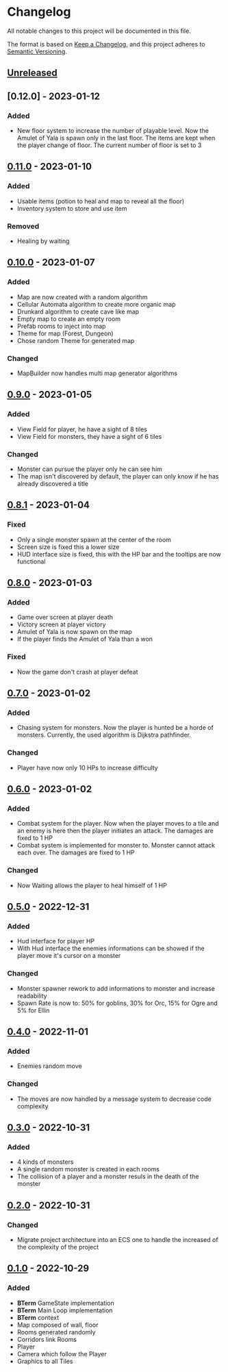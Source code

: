 # Changelog
All notable changes to this project will be documented in this file.

The format is based on [Keep a Changelog](https://keepachangelog.com/en/1.0.0/),
and this project adheres to [Semantic Versioning](https://semver.org/spec/v2.0.0.html).

## [Unreleased]

## [0.12.0] - 2023-01-12

### Added

- New floor system to increase the number of playable level. Now the Amulet of Yala is spawn only in the last floor. The items are kept when the player change of floor. The current number of floor is set to 3

## [0.11.0] - 2023-01-10

### Added

- Usable items (potion to heal and map to reveal all the floor)
- Inventory system to store and use item

### Removed

- Healing by waiting

## [0.10.0] - 2023-01-07

### Added

- Map are now created with a random algorithm
- Cellular Automata algorithm to create more organic map
- Drunkard algorithm to create cave like map
- Empty map to create an empty room
- Prefab rooms to inject into map
- Theme for map (Forest, Dungeon)
- Chose random Theme for generated map

### Changed

- MapBuilder now handles multi map generator algorithms 

## [0.9.0] - 2023-01-05

### Added

- View Field for player, he have a sight of 8 tiles
- View Field for monsters, they have a sight of 6 tiles

### Changed

- Monster can pursue the player only he can see him
- The map isn't discovered by default, the player can only know if he has already discovered a title 

## [0.8.1] - 2023-01-04

### Fixed

- Only a single monster spawn at the center of the room
- Screen size is fixed this a lower size
- HUD interface size is fixed, this with the HP bar and the tooltips are now functional

## [0.8.0] - 2023-01-03

### Added

- Game over screen at player death
- Victory screen at player victory
- Amulet of Yala is now spawn on the map
- If the player finds the Amulet of Yala than a won

### Fixed

- Now the game don't crash at player defeat

## [0.7.0] - 2023-01-02

### Added

- Chasing system for monsters. Now the player is hunted be a horde of monsters. Currently, the used algorithm is Dijkstra pathfinder.

### Changed

- Player have now only 10 HPs to increase difficulty

## [0.6.0] - 2023-01-02

### Added

- Combat system for the player. Now when the player moves to a tile and an enemy is here then the player initiates an attack. The damages are fixed to 1 HP
- Combat system is implemented for monster to. Monster cannot attack each over. The damages are fixed to 1 HP

### Changed

- Now Waiting allows the player to heal himself of 1 HP 

## [0.5.0] - 2022-12-31

### Added

- Hud interface for player HP
- With Hud interface the enemies informations can be showed if the player move it's cursor on a monster

### Changed

- Monster spawner rework to add informations to monster and increase readability
- Spawn Rate is now to: 50% for goblins, 30% for Orc, 15% for Ogre and 5% for Ellin

## [0.4.0] - 2022-11-01

### Added

- Enemies random move

### Changed

- The moves are now handled by a message system to decrease code complexity

## [0.3.0] - 2022-10-31

### Added

- 4 kinds of monsters
- A single random monster is created in each rooms
- The collision of a player and a monster resuls in the death of the monster

## [0.2.0] - 2022-10-31

### Changed

- Migrate project architecture into an ECS one to handle the increased of the complexity of the project

## [0.1.0] - 2022-10-29

### Added

- **BTerm** GameState implementation
- **BTerm** Main Loop implementation
- **BTerm** context
- Map composed of wall, floor
- Rooms generated randomly
- Corridors link Rooms
- Player
- Camera which follow the Player
- Graphics to all Tiles

[unreleased]: https://github.com/ulphidius/dungeoncrawl/compare/v0.12.0...master
[0.11.0]: https://github.com/ulphidius/dungeoncrawl/compare/v0.11.0...v0.12.0
[0.11.0]: https://github.com/ulphidius/dungeoncrawl/compare/v0.10.0...v0.11.0
[0.10.0]: https://github.com/ulphidius/dungeoncrawl/compare/v0.9.0...v0.10.0
[0.9.0]: https://github.com/ulphidius/dungeoncrawl/compare/v0.8.1...v0.9.0
[0.8.1]: https://github.com/ulphidius/dungeoncrawl/compare/v0.8.0...v0.8.1
[0.8.0]: https://github.com/ulphidius/dungeoncrawl/compare/v0.7.0...v0.8.0
[0.7.0]: https://github.com/ulphidius/dungeoncrawl/compare/v0.6.0...v0.7.0
[0.6.0]: https://github.com/ulphidius/dungeoncrawl/compare/v0.5.0...v0.6.0
[0.5.0]: https://github.com/ulphidius/dungeoncrawl/compare/v0.4.0...v0.5.0
[0.4.0]: https://github.com/ulphidius/dungeoncrawl/compare/v0.3.0...v0.4.0
[0.3.0]: https://github.com/ulphidius/dungeoncrawl/compare/v0.2.0...v0.3.0
[0.2.0]: https://github.com/ulphidius/dungeoncrawl/compare/v0.1.0...v0.2.0
[0.1.0]: https://github.com/ulphidius/dungeoncrawl/releases/tag/v0.1.0

